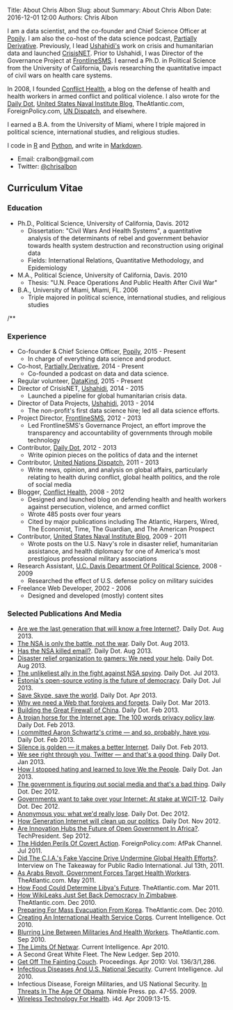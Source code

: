 Title: About Chris Albon
Slug: about
Summary: About Chris Albon
Date: 2016-12-01 12:00
Authors: Chris Albon

I am a data scientist, and the co-founder and Chief Science Officer at [Popily](http://www.popily.com). I am also the co-host of the data science podcast, [Partially Derivative](http://www.partiallyderivative.com). Previously, I lead [Ushahidi's](http://www.ushahidi.com) work on crisis and humanitarian data and launched [CrisisNET](http://crisis.net). Prior to Ushahidi, I was Director of the Governance Project at [FrontlineSMS](http://www.frontlinesms.com). I earned a Ph.D. in Political Science from the University of California, Davis researching the quantitative impact of civil wars on health care systems.

In 2008, I founded [Conflict Health](http://www.chrisalbon.com/conflict-health/), a blog on the defense of health and health workers in armed conflict and political violence. I also wrote for the [Daily Dot](http://dailydot.com), [United States Naval Institute Blog](http://blog.usni.org), TheAtlantic.com, ForeignPolicy.com, [UN Dispatch](http://undispatch.com), and elsewhere.

I earned a B.A. from the University of Miami, where I triple majored in political science, international studies, and religious studies.

I code in [R](http://r-project.org) and [Python](http://www.python.org/), and write in [Markdown](http://daringfireball.net/projects/markdown/).

-   Email: &#099;&#114;&#097;&#108;&#098;&#111;&#110;&#064;&#103;&#109;&#097;&#105;&#108;&#046;&#099;&#111;&#109;
-   Twitter: [@chrisalbon](https://twitter.com/chrisalbon)

## Curriculum Vitae

### Education

-   Ph.D., Political Science, University of California, Davis. 2012
    -   Dissertation: "Civil Wars And Health Systems", a quantitative analysis of the determinants of rebel and government behavior towards health system destruction and reconstruction using original data
    -   Fields: International Relations, Quantitative Methodology, and Epidemiology
-   M.A., Political Science, University of California, Davis. 2010
    -   Thesis: "U.N. Peace Operations And Public Health After Civil War"
-   B.A., University of Miami, Miami, FL. 2006
    -   Triple majored in political science, international studies, and religious studies

/**

### Experience

-   Co-founder & Chief Science Officer, [Popily](http://www.popily.com), 2015 - Present
    -   In charge of everything data science and product.
-   Co-host, [Partially Derivative](http://www.partiallyderivative.com), 2014 - Present
    -   Co-founded a podcast on data and data science.
-   Regular volunteer, [DataKind](http://www.datakind.org/), 2015 - Present
-   Director of CrisisNET, [Ushahidi](http://www.ushahidi.com), 2014 - 2015
    -   Launched a pipeline for global humanitarian crisis data.
-   Director of Data Projects, [Ushahidi](http://www.ushahidi.com), 2013 - 2014
    -   The non-profit's first data science hire; led all data science efforts.
-   Project Director, [FrontlineSMS](http://www.frontlinesms.com), 2012 - 2013
    -   Led FrontlineSMS's Governance Project, an effort improve the transparency and accountability of governments through mobile technology
-   Contributor, [Daily Dot](http://dailydot.com), 2012 - 2013
    -   Write opinion pieces on the politics of data and the internet
-   Contributor, [United Nations Dispatch](http://undispatch.com), 2011 - 2013
    -   Write news, opinion, and analysis on global affairs, particularly relating to health during conflict, global health politics, and the role of social media
-   Blogger, [Conflict Health](https://github.com/chrisalbon/conflict_health), 2008 - 2012
    -   Designed and launched blog on defending health and health workers against persecution, violence, and armed conflict
    -   Wrote 485 posts over four years
    -   Cited by major publications including The Atlantic, Harpers, Wired, The Economist, Time, The Guardian, and The American Prospect
-   Contributor, [United States Naval Institute Blog](blog.usni.org), 2009 - 2011
    -   Wrote posts on the U.S. Navy's role in disaster relief, humanitarian assistance, and health diplomacy for one of America's most prestigious professional military associations
-   Research Assistant, [U.C. Davis Department Of Political Science](http://ps.ucdavis.edu), 2008 - 2009
    -   Researched the effect of U.S. defense policy on military suicides
-   Freelance Web Developer, 2002 - 2006
    -   Designed and developed (mostly) content sites

### Selected Publications And Media

-   [Are we the last generation that will know a free Internet?](http://www.dailydot.com/opinion/albon-last-generation-free-internet/). Daily Dot. Aug 2013.
-   [The NSA is only the battle, not the war](http://www.dailydot.com/opinion/albon-nsa-battle-not-war/). Daily Dot. Aug 2013.
-   [Has the NSA killed email?](http://www.dailydot.com/opinion/albon-has-nsa-killed-email/). Daily Dot. Aug 2013.
-   [Disaster relief organization to gamers: We need your help](http://www.dailydot.com/opinion/albon-disaster-relief-to-gamers-need-help-Internet-Response-League/). Daily Dot. Aug 2013.
-   [The unlikeliest ally in the fight against NSA spying](http://www.dailydot.com/opinion/albon-unlikely-ally-fight-NSA-spying-microsoft/). Daily Dot. Jul 2013.
-   [Estonia's open-source voting is the future of democracy](http://www.dailydot.com/opinion/albon-estonia-open-source-voting-democracy/). Daily Dot. Jul 2013.
-   [Save Skype, save the world](http://www.dailydot.com/opinion/albon-save-skype-save-the-world/). Daily Dot. Apr 2013.
-   [Why we need a Web that forgives and forgets](http://www.dailydot.com/opinion/albon-web-that-forgives-and-forgets/). Daily Dot. Mar 2013.
-   [Building the Great Firewall of China](http://www.dailydot.com/opinion/albon-building-great-firewall-china/). Daily Dot. Feb 2013.
-   [A trojan horse for the Internet age: The 100 words privacy policy law](http://www.dailydot.com/opinion/albon-trojan-horse-100-word-privacy-law/). Daily Dot. Feb 2013.
-   [I committed Aaron Schwartz's crime — and so, probably, have you](http://www.dailydot.com/opinion/albon-I-committed-aaron-swartz-crime/). Daily Dot. Feb 2013.
-   [Silence is golden — it makes a better Internet](http://www.dailydot.com/opinion/albon-silence-is-golden-better-internet/). Daily Dot. Feb 2013.
-   [We see right through you, Twitter — and that's a good thing](http://www.dailydot.com/opinion/albon-we-see-right-through-you-twitter-good-thing/). Daily Dot. Jan 2013.
-   [How I stopped hating and learned to love We the People](http://www.dailydot.com/opinion/albon-how-i-stopped-hating-love-we-the-people/). Daily Dot. Jan 2013.
-   [The government is figuring out social media and that's a bad thing](http://www.dailydot.com/opinion/albon-government-figuring-out-social-media-bad/). Daily Dot. Dec 2012.
-   [Governments want to take over your Internet: At stake at WCIT-12](http://www.dailydot.com/opinion/albon-governments-want-to-take-your-Internet/). Daily Dot. Dec 2012.
-   [Anonymous you: what we'd really lose](http://www.dailydot.com/opinion/albon-for-anonymity/). Daily Dot. Dec 2012.
-   [How Generation Internet will clean up our politics](http://www.dailydot.com/opinion/generation-internet-cleaning-up-politics/). Daily Dot. Nov 2012.
-   [Are Innovation Hubs the Future of Open Government In Africa?](http://techpresident.com/news/22871/are-innovation-hubs-future-open-government-africa). TechPresident. Sep 2012.
-   [The Hidden Perils Of Covert Action](http://afpak.foreignpolicy.com/posts/2011/07/13/the_hidden_perils_of_covert_action). ForeignPolicy.com: AfPak Channel. Jul 2011.
-   [Did The C.I.A.'s Fake Vaccine Drive Undermine Global Health Efforts?](http://www.thetakeaway.org/2011/jul/13/did-cias-fake-vaccine-drive-undermine-global-health-efforts/). Interview on The Takeaway for Public Radio International. Jul 13th, 2011.
-   [As Arabs Revolt, Government Forces Target Health Workers](http://www.theatlantic.com/international/archive/2011/05/as-arabs-revolt-government-forces-target-health-workers/238782/). TheAtlantic.com. May 2011.
-   [How Food Could Determine Libya's Future](http://www.theatlantic.com/international/archive/2011/03/how-food-could-determine-libyas-future/72097/). TheAtlantic.com. Mar 2011.
-   [How WikiLeaks Just Set Back Democracy In Zimbabwe](http://www.theatlantic.com/international/archive/10/12/how-wikileaks-just-set-back-democracy-in-zimbabwe/68598/). TheAtlantic.com. Dec 2010.
-   [Preparing For Mass Evacuation From Korea](http://www.theatlantic.com/international/archive/10/12/preparing-for-mass-evacuation-from-korea/68276/). TheAtlantic.com. Dec 2010.
-   [Creating An International Health Service Corps](http://www.currentintelligence.net/features/2010/10/18/creating-an-international-health-service-corps.html). Current Intelligence. Oct 2010.
-   [Blurring Line Between Militaries And Health Workers](http://www.theatlantic.com/international/archive/10/09/the-blurring-line-between-militaries-and-health-workers/62961/). TheAtlantic.com. Sep 2010.
-   [The Limits Of Netwar](http://www.currentintelligence.net/agenda/2010/4/16/the-limits-of-netwar.html). Current Intelligence. Apr 2010.
-   A Second Great White Fleet. The New Ledger. Sep 2010.
-   [Get Off The Fainting Couch](http://www.usni.org/magazines/proceedings/story.asp?STORY_ID=2313). Proceedings. Apr 2010: Vol. 136/3/1,286.
-   [Infectious Diseases And U.S. National Security](http://www.currentintelligence.net/features/2010/7/28/infectious-diseases-and-us-national-security.html). Current Intelligence. Jul 2010.
-   Infectious Disease, Foreign Militaries, and US National Security. [In Threats In The Age Of Obama](http://www.amazon.com/Threats-Age-Obama-Michael-Tanji/dp/1934840807). Nimble Press. pp. 47-55\. 2009.
-   [Wireless Technology For Health](http://www.i4donline.net/articles/current-article.asp?articleid=631&typ=Features). i4d. Apr 2009:13-15.

